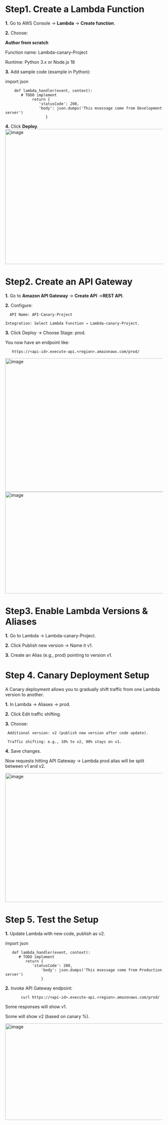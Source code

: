 Step1. Create a Lambda Function
=

**1.** Go to AWS Console → **Lambda** → **Create function**.

**2.** Choose:

   **Author from scratch**

   Function name: Lambda-canary-Project

   Runtime: Python 3.x or Node.js 18


**3.** Add sample code (example in Python):

import json

        def lambda_handler(event, context):
           # TODO implement
                return {
                   'statusCode': 200,
                   'body': json.dumps('This msessage come from Development server')
                      }

**4.** Click **Deploy**.
<img width="940" height="431" alt="image" src="https://github.com/user-attachments/assets/43ef2d2b-c1af-4ab4-8652-0b651392045d" />



**Step2. Create an API Gateway**
=

**1.** Go to **Amazon API Gateway** → **Create API** →**REST API**.

**2.** Configure:

      API Name: API-Canary-Project

    Integration: Select Lambda Function → Lambda-canary-Project.

**3.** Click Deploy → Choose Stage: prod.

You now have an endpoint like:

       https://<api-id>.execute-api.<region>.amazonaws.com/prod/

<img width="940" height="426" alt="image" src="https://github.com/user-attachments/assets/fc1fa275-b724-4679-9154-beb14aaddc23" />
<img width="940" height="324" alt="image" src="https://github.com/user-attachments/assets/e61aede9-1514-49e9-b3da-1183d5fbfaed" />

Step3. Enable Lambda Versions & Aliases
=

**1.** Go to Lambda → Lambda-canary-Project.

**2.** Click Publish new version → Name it v1.

**3.** Create an Alias (e.g., prod) pointing to version v1.


Step 4. Canary Deployment Setup
=

A Canary deployment allows you to gradually shift traffic from one Lambda version to another.

**1.** In Lambda → Aliases → prod.

**2.** Click Edit traffic shifting.

**3.** Choose:

     Additional version: v2 (publish new version after code update).

     Traffic shifting: e.g., 10% to v2, 90% stays on v1.

**4.** Save changes.

Now requests hitting API Gateway → Lambda prod alias will be split between v1 and v2.

<img width="940" height="411" alt="image" src="https://github.com/user-attachments/assets/fa0adfa4-e06d-4ce7-83aa-60887aab47b8" />


Step 5. Test the Setup
=

**1.** Update Lambda with new code, publish as v2.

   import json

       def lambda_handler(event, context):
          # TODO implement
             return {
                'statusCode': 200,
                    'body': json.dumps('This msessage come from Production server')
                    }


**2.** Invoke API Gateway endpoint:

           curl https://<api-id>.execute-api.<region>.amazonaws.com/prod/


Some responses will show v1.

Some will show v2 (based on canary %).

<img width="940" height="308" alt="image" src="https://github.com/user-attachments/assets/678396c1-4fca-4b73-a4dc-36a71c16daf6" />
